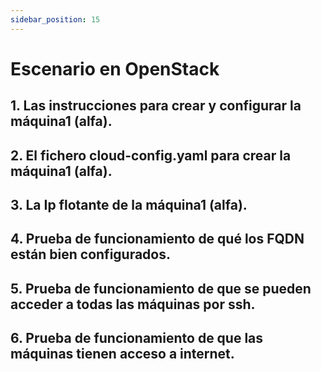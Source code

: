 ```yaml
---
sidebar_position: 15
---
```


# Escenario en OpenStack

## 1. Las instrucciones para crear y configurar la máquina1 (alfa).



## 2. El fichero cloud-config.yaml para crear la máquina1 (alfa).



## 3. La Ip flotante de la máquina1 (alfa).



## 4. Prueba de funcionamiento de qué los FQDN están bien configurados.



## 5. Prueba de funcionamiento de que se pueden acceder a todas las máquinas por ssh.



## 6. Prueba de funcionamiento de que las máquinas tienen acceso a internet.

